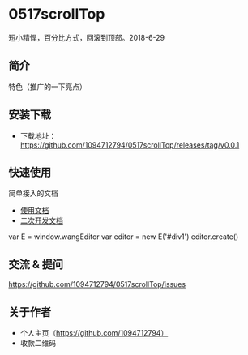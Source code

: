 # 0517scrollTop
短小精悍，百分比方式，回滚到顶部。2018-6-29

## 简介
特色（推广的一下亮点）

## 安装下载 
- 下载地址：https://github.com/1094712794/0517scrollTop/releases/tag/v0.0.1

## 快速使用
简单接入的文档
- [使用文档](./doc/dev/README.md)
- [二次开发文档](./doc/use/README.md)

var E = window.wangEditor
var editor = new E('#div1')
editor.create()

## 交流 & 提问
https://github.com/1094712794/0517scrollTop/issues

## 关于作者
- 个人主页（https://github.com/1094712794）
- 收款二维码
